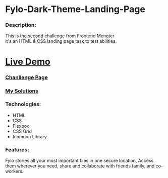 # Fylo-Dark-Theme-Landing-Page


### Description:
This is the second challenge from Frontend Menoter <br>
it's an HTML &amp; CSS landing page task to test abilities.

# [Live Demo](https://hassan-ghorab.github.io/Hassan-Ghorab-Frontend-Mentor-huddle-landing-page-with-curved-sections/)

### [Chanllenge Page](https://www.frontendmentor.io/challenges/huddle-landing-page-with-curved-sections-5ca5ecd01e82137ec91a50f2)

### [My Solutions](https://www.frontendmentor.io/solutions/huddle-landing-page-with-curved-sections-1X3EjyqV5u)

### Technologies:
- HTML
- CSS
- Flexbox
- CSS Grid
- Icomoon Library

### Features:
Fylo stories all your most important files in one secure
location, Access them wherever you need, share and collaborate
with friends family, and co-workers.
